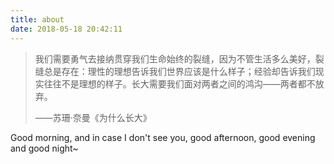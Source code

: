 ```yaml
---
title: about
date: 2018-05-18 20:42:11
---
```


> 我们需要勇气去接纳贯穿我们生命始终的裂缝，因为不管生活多么美好，裂缝总是存在：理性的理想告诉我们世界应该是什么样子；经验却告诉我们现实往往不是理想的样子。长大需要我们面对两者之间的鸿沟——两者都不放弃。
>
> ——苏珊·奈曼《为什么长大》

Good morning, and in case I don't see you, good afternoon, good evening and good night~